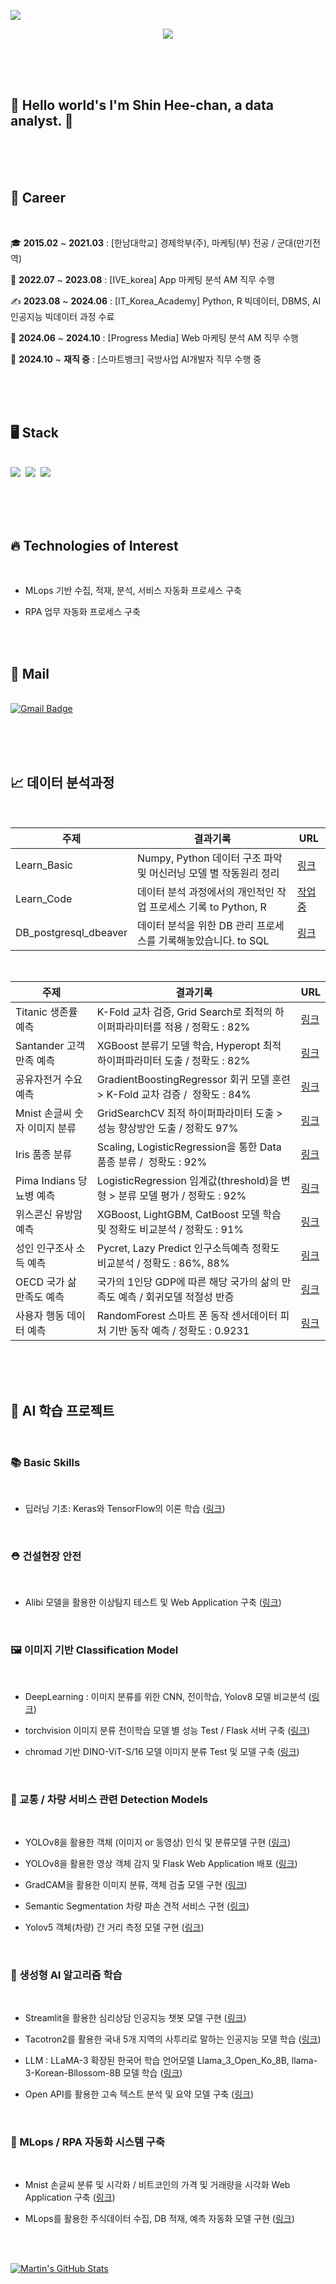 ![](https://komarev.com/ghpvc/?username=sinheechan&color=lightgrey)<div align="right">
</div>

<div align="center">
  <img src="https://github.com/sinheechan/sinheechan/assets/147711497/2b2ed3fc-bf74-472e-9401-8dc09be2b116" />
</div> 

<br/><br/><br/>

<h2> 🤔 Hello world's I'm Shin Hee-chan, a data analyst. 🤔 </h2>

<br/><br/><br/>

<h2> 🤵 Career </h2>

<br/>

🎓 **2015.02** ~ **2021.03** : [한남대학교] 경제학부(주), 마케팅(부) 전공 / 군대(만기전역)

👣 **2022.07** ~ **2023.08** : [IVE_korea] App 마케팅 분석 AM 직무 수행
  
✍️ **2023.08** ~ **2024.06** : [IT_Korea_Academy] Python, R 빅데이터, DBMS, AI 인공지능 빅데이터 과정 수료

👣 **2024.06** ~ **2024.10** : [Progress Media] Web 마케팅 분석 AM 직무 수행

👣 **2024.10** ~ **재직 중** : [스마트뱅크] 국방사업 AI개발자 직무 수행 중

<br /><br /><br/>

<h2> 🖥️ Stack </h2>

<br />

<div>
  <img src="https://img.shields.io/badge/python%20-%2314354C.svg?style=for-the-badge&logo=Python&logoColor=white"/>&nbsp
  <img src="https://img.shields.io/badge/MySQL-F5C300?style=for-the-badge&logo=MySQL&logoColor=black"/>&nbsp
  <img src="https://img.shields.io/badge/RStudio-007AFF?style=for-the-badge&logo=R&logoColor=white"/>&nbsp
</div>

<br /><br /><br/>

<h2> 🔥 Technologies of Interest </h2>

<br />
  
- MLops 기반 수집, 적재, 분석, 서비스 자동화 프로세스 구축

- RPA 업무 자동화 프로세스 구축

<br /><br />

<h2> 📩 Mail </h2>

<br/>

<div>
  <a href="mailto:gmlcks0905@gmail.com" target="_blank"> <!-- Gmail -->
  <img src="https://img.shields.io/badge/gmlcks0905%40gmail.com-c14438?style=for-the-badge&logo=Gmail&logoColor=white" alt="Gmail Badge"></a>&nbsp
  </div>

<br/><br/><br/>

<h2>📈 데이터 분석과정 </h2>

<br/>

|주제|결과기록|URL|
|---|---|-|
|Learn_Basic| Numpy, Python 데이터 구조 파악 및 머신러닝 모델 별 작동원리 정리 | [링크](https://github.com/sinheechan/Learn_Basic.git)|
|Learn_Code| 데이터 분석 과정에서의 개인적인 작업 프로세스 기록 to Python, R | [작업중](https://github.com/sinheechan/Learn_Code.git)|
|DB_postgresql_dbeaver| 데이터 분석을 위한 DB 관리 프로세스를 기록해놓았습니다. to SQL | [링크](https://github.com/sinheechan/DB_postgresql_dbeaver.git)|

<br/>

|주제|결과기록|URL|
|---|---|-|
|Titanic 생존률 예측|K-Fold 교차 검증, Grid Search로 최적의 하이퍼파라미터를 적용  /  정확도 : 82%|[링크](https://github.com/sinheechan/Data_Analysis_Titanic.git)|
|Santander 고객만족 예측|XGBoost 분류기 모델 학습, Hyperopt 최적 하이퍼파라미터 도출  /  정확도 : 82%|[링크](https://github.com/sinheechan/Data_Analysis_Santander.git)|
|공유자전거 수요예측|GradientBoostingRegressor 회귀 모델 훈련 > K-Fold 교차 검증  /  정확도 : 84%|[링크](https://github.com/sinheechan/Data_Analysis_BikeSharing.git)|
|Mnist 손글씨 숫자 이미지 분류|GridSearchCV 최적 하이퍼파라미터 도출 > 성능 향상방안 도출  /  정확도 97%|[링크](https://github.com/sinheechan/Data_Analysis_Mnist.git)|
|Iris 품종 분류|Scaling, LogisticRegression을 통한 Data 품종 분류  /  정확도 : 92%|[링크](https://github.com/sinheechan/Data_analysis_IRIS.git)|
|Pima Indians 당뇨병 예측|LogisticRegression 임계값(threshold)을 변형 > 분류 모델 평가  /  정확도 : 92%|[링크](https://github.com/sinheechan/Data_analysis_Pima.git)|
|위스콘신 유방암 예측|XGBoost, LightGBM, CatBoost 모델 학습 및 정확도 비교분석  /  정확도 : 91%|[링크](https://github.com/sinheechan/Data_analysis_Wisconsin.git)|
|성인 인구조사 소득 예측|Pycret, Lazy Predict 인구소득예측 정확도 비교분석  /  정확도 : 86%, 88%|[링크](https://github.com/sinheechan/ML_AutoModel_test.git)|
|OECD 국가 삶 만족도 예측|국가의 1인당 GDP에 따른 해당 국가의 삶의 만족도 예측  /  회귀모델 적절성 반증 |[링크](https://github.com/sinheechan/Data_Analysis_OECD.git)|
|사용자 행동 데이터 예측|RandomForest 스마트 폰 동작 센서데이터 피처 기반 동작 예측  /  정확도 : 0.9231 |[링크](https://github.com/sinheechan/Data_analysis_HumanActivity.git)|

<br/><br/><br/>

<h2> 🤖  AI 학습 프로젝트 </h2>

<br/>

<h3> 📚 Basic Skills </h3>

<br/>

- 딥러닝 기초: Keras와 TensorFlow의 이론 학습 ([링크](https://github.com/sinheechan/Outlier_Alibi_Flask.git))

<br/>

<h3> ⛑️ 건설현장 안전 </h3>

<br/>  

- Alibi 모델을 활용한 이상탐지 테스트 및 Web Application 구축 ([링크](https://github.com/sinheechan/Outlier_Alibi_Flask.git))

<br />

<h3> 🖼️ 이미지 기반 Classification Model </h3>

<br /> 

- DeepLearning : 이미지 분류를 위한 CNN, 전이학습, Yolov8 모델 비교분석 ([링크](https://github.com/sinheechan/Projuct_Cls_Model_test.git))

- torchvision 이미지 분류 전이학습 모델 별 성능 Test / Flask 서버 구축 ([링크](https://github.com/sinheechan/Project_Image_cls_Flask.git))

- chromad 기반 DINO-ViT-S/16 모델 이미지 분류 Test 및 모델 구축 ([링크](https://github.com/sinheechan/chromadb_ViT_food.git))  

<br />

<h3> 🚕 교통 / 차량 서비스 관련 Detection Models </h3>

<br/>

- YOLOv8을 활용한 객체 (이미지 or 동영상) 인식 및 분류모델 구현 ([링크](https://github.com/sinheechan/Project_Yolov8.git))
  
- YOLOv8을 활용한 영상 객체 감지 및 Flask Web Application 배포 ([링크](https://github.com/sinheechan/Project_yolov8_cls_flask.git))

- GradCAM을 활용한 이미지 분류, 객체 검출 모델 구현 ([링크](https://github.com/sinheechan/CAM_Binary-classifier.git))

- Semantic Segmentation 차량 파손 견적 서비스 구현 ([링크](https://github.com/sinheechan/Car_damage_segment.git))

- Yolov5 객체(차량) 간 거리 측정 모델 구현 ([링크](https://github.com/sinheechan/Yolov5_Car_Distance.git))

<br />

<h3> 🤖 생성형 AI 알고리즘 학습 </h3>

<br/>

- Streamlit을 활용한 심리상담 인공지능 챗봇 모델 구현 ([링크](https://github.com/sinheechan/Project_Chatbot.git))

- Tacotron2를 활용한 국내 5개 지역의 사투리로 말하는 인공지능 모델 학습 ([링크](https://github.com/sinheechan/Project_TTS_STT_Flask.git))

- LLM : LLaMA-3 확장된 한국어 학습 언어모델 Llama_3_Open_Ko_8B, llama-3-Korean-Bllossom-8B 모델 학습 ([링크](https://github.com/sinheechan/LLM_Chatbot.git)) 

- Open API를 활용한 고속 텍스트 분석 및 요약 모델 구축 ([링크](https://github.com/sinheechan/Text_summarization_Translation.git))

<br/>

<h3> 🧬 MLops / RPA 자동화 시스템 구축 </h3>

<br />

- Mnist 손글씨 분류 및 시각화 / 비트코인의 가격 및 거래량을 시각화 Web Application 구축 ([링크](https://github.com/sinheechan/Project_streamlit_Webapp.git))

- MLops를 활용한 주식데이터 수집, DB 적재, 예측 자동화 모델 구현 ([링크](https://github.com/sinheechan/Project_MLops.git))

<br /><br />

<a href="https://github.com/sinheechan">
  <img align="center" src="https://github-readme-stats.vercel.app/api?username=sinheechan&show_icons=true&line_height=27&count_private=true&title_color=ffffff&text_color=c9cacc&icon_color=2bbc8a&bg_color=1d1f21" alt="Martin's GitHub Stats" />
</a>



